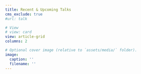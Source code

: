 ```yaml
---
title: Recent & Upcoming Talks
cms_exclude: true
#url: talk

# View
# view: card
view: article-grid
columns: 2

# Optional cover image (relative to `assets/media/` folder).
image:
  caption: ''
  filename: ''
---
```

